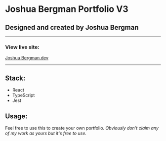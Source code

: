 # Joshua Bergman Portfolio V3

## Designed and created by Joshua Bergman

---

### View live site:

[Joshua Bergman.dev](https://joshuabergman.dev/)

---

## Stack:

- React
- TypeScript
- Jest

## Usage:

Feel free to use this to create your own portfolio.
_Obviously don't claim any of my work as yours but it's free to use._
